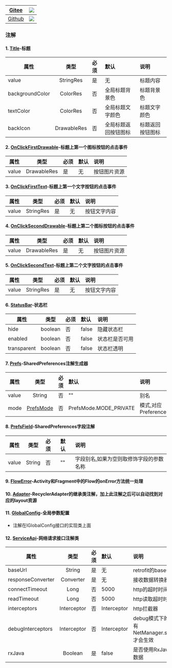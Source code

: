 |  [Gitee](https://gitee.com/catchpig/kmvvm)  |[![](https://jitpack.io/v/com.gitee.catchpig/kmvvm.svg)](https://jitpack.io/#com.gitee.catchpig/kmvvm)|
|:-------------------------------------------:|:---------------------------------------------------------------------------------------------------:|
| [Github](https://github.com/catchpig/kmvvm) |[![](https://jitpack.io/v/catchpig/kmvvm.svg)](https://jitpack.io/#catchpig/kmvvm)|


### 注解

#### 1. [Title](./src/main/java/com/catchpig/annotation/Title.kt)-标题

| 属性            |    类型     | 必须 | 默认                 | 说明             |
| --------------- | :---------: | :--- | :------------------- | :--------------- |
| value           |  StringRes  | 是   | 无                   | 标题内容         |
| backgroundColor |  ColorRes   | 否   | 全局标题背景色       | 标题背景色       |
| textColor       |  ColorRes   | 否   | 全局标题文字颜色     | 标题文字颜色     |
| backIcon        | DrawableRes | 否   | 全局标题返回按钮图标 | 标题返回按钮图标 |

#### 2. [OnClickFirstDrawable](./src/main/java/com/catchpig/annotation/OnClickFirstDrawable.kt)-标题上第一个图标按钮的点击事件

| 属性  |    类型     | 必须 | 默认 | 说明         |
| ----- | :---------: | :--- | :--- | :----------- |
| value | DrawableRes | 是   | 无   | 按钮图片资源 |

#### 3. [OnClickFirstText](./src/main/java/com/catchpig/annotation/OnClickFirstText.kt)-标题上第一个文字按钮的点击事件

| 属性  |   类型    | 必须 | 默认 | 说明         |
| ----- | :-------: | :--- | :--- | :----------- |
| value | StringRes | 是   | 无   | 按钮文字内容 |

#### 4. [OnClickSecondDrawable](./src/main/java/java/com/catchpig/annotation/OnClickSecondDrawable.kt)-标题上第二个图标按钮的点击事件

| 属性  |    类型     | 必须 | 默认 | 说明         |
| ----- | :---------: | :--- | :--- | :----------- |
| value | DrawableRes | 是   | 无   | 按钮图片资源 |

#### 5. [OnClickSecondText](./src/main/java/com/catchpig/annotation/OnClickSecondText.kt)-标题上第二个文字按钮的点击事件

| 属性  |   类型    | 必须 | 默认 | 说明         |
| ----- | :-------: | :--- | :--- | :----------- |
| value | StringRes | 是   | 无   | 按钮文字内容 |

#### 6. [StatusBar](./src/main/java/com/catchpig/annotation/StatusBar.kt)-状态栏

| 属性        |  类型   | 必须 | 默认  | 说明           |
| ----------- | :-----: | :--- | :---- | :------------- |
| hide        | boolean | 否   | false | 隐藏状态栏     |
| enabled     | boolean | 否   | false | 状态栏是否可用 |
| transparent | boolean | 否   | false | 状态栏透明     |

#### 7. [Prefs](./src/main/java/com/catchpig/annotation/Prefs.kt)-SharedPreferences注解生成器

| 属性  |                             类型                             | 必须 | 默认                   | 说明                     |
| ----- | :----------------------------------------------------------: | :--- | :--------------------- | :----------------------- |
| value |                            String                            | 否   | ""                     | 别名                     |
| mode  | [PrefsMode](./src/main/java/com/catchpig/annotation/enums/PrefsMode.kt) | 否   | PrefsMode.MODE_PRIVATE | 模式,对应PreferencesMode |

#### 8. [PrefsField](./src/main/java/com/catchpig/annotation/PrefsField.kt)-SharedPreferences字段注解

| 属性  |  类型  | 必须 | 默认 | 说明                                    |
| ----- | :----: | :--- | :--- | :-------------------------------------- |
| value | String | 否   | ""   | 字段别名,如果为空则取修饰字段的参数名称 |

#### 9. [FlowError](./src/main/java/com/catchpig/annotation/FlowError.kt)-Activity和Fragment中的Flow的onError方法统一处理

#### 10. [Adapter](./src/main/java/com/catchpig/annotation/Adapter.kt)-RecyclerAdapter的继承类注解，加上此注解之后可以自动找到对应的layout资源

#### 11. [GlobalConfig](./src/main/java/com/catchpig/annotation/GlobalConfig.kt)-全局参数配置

+ 注解在IGlobalConfig接口的实现类上面

#### 12. [ServiceApi](./src/main/java/com/catchpig/annotation/ServiceApi.kt)-网络请求接口注解类

| 属性              |    类型     | 必须 | 默认        | 说明                                                         |
| ----------------- | :---------: | :--- | :---------- | :----------------------------------------------------------- |
| baseUrl           |   String    | 是   | 无          | retrofit的baseurl                                            |
| responseConverter |  Converter  | 是   | 无          | 接收数据转换器                                               |
| connectTimeout    |    Long     | 否   | 5000        | http的超时时间                                               |
| readTimeout       |    Long     | 否   | 5000        | http读取超时时间                                             |
| interceptors      | Interceptor | 否   | Interceptor | http拦截器                                                   |
| debugInterceptors | Interceptor | 否   | Interceptor | debug模式下的http拦截器,只有NetManager.setDebug(true),才会生效 |
| rxJava            |   Boolean   | 是   | false       | 是否使用RxJava接收网络请求数据                               |
